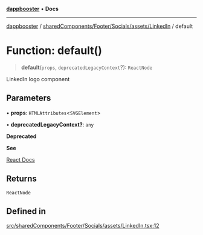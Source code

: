 [**dappbooster**](../../../../../../README.md) • **Docs**

***

[dappbooster](../../../../../../modules.md) / [sharedComponents/Footer/Socials/assets/LinkedIn](../README.md) / default

# Function: default()

> **default**(`props`, `deprecatedLegacyContext`?): `ReactNode`

LinkedIn logo component

## Parameters

• **props**: `HTMLAttributes`\<`SVGElement`\>

• **deprecatedLegacyContext?**: `any`

**Deprecated**

**See**

[React Docs](https://legacy.reactjs.org/docs/legacy-context.html#referencing-context-in-lifecycle-methods)

## Returns

`ReactNode`

## Defined in

[src/sharedComponents/Footer/Socials/assets/LinkedIn.tsx:12](https://github.com/bootnodedev/dAppBooster/blob/f016c1ebca45f77d0633b6815de7286e523f8f20/src/sharedComponents/Footer/Socials/assets/LinkedIn.tsx#L12)
